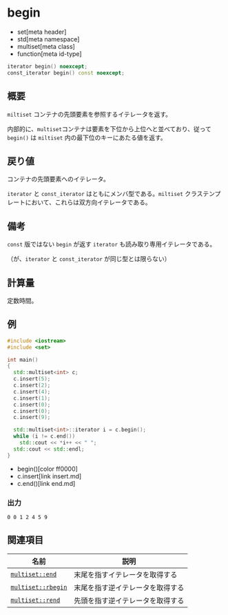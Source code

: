 # begin
* set[meta header]
* std[meta namespace]
* multiset[meta class]
* function[meta id-type]

```cpp
iterator begin() noexcept;
const_iterator begin() const noexcept;
```


## 概要
`miltiset` コンテナの先頭要素を参照するイテレータを返す。

内部的に、`multiset`コンテナは要素を下位から上位へと並べており、従って `begin()` は `miltiset` 内の最下位のキーにあたる値を返す。


## 戻り値
コンテナの先頭要素へのイテレータ。

`iterator` と `const_iterator` はともにメンバ型である。`miltiset` クラステンプレートにおいて、これらは双方向イテレータである。


## 備考
`const` 版ではない `begin` が返す `iterator` も読み取り専用イテレータである。

（が、`iterator` と `const_iterator` が同じ型とは限らない）


## 計算量
定数時間。


## 例
```cpp example
#include <iostream>
#include <set>

int main()
{
  std::multiset<int> c;
  c.insert(5);
  c.insert(2);
  c.insert(4);
  c.insert(1);
  c.insert(0);
  c.insert(0);
  c.insert(9);

  std::multiset<int>::iterator i = c.begin();
  while (i != c.end())
    std::cout << *i++ << " ";
  std::cout << std::endl;
}
```
* begin()[color ff0000]
* c.insert[link insert.md]
* c.end()[link end.md]

### 出力
```
0 0 1 2 4 5 9  
```

## 関連項目

| 名前                       | 説明                             |
|----------------------------|----------------------------------|
| [`multiset::end`](end.md)       | 末尾を指すイテレータを取得する   |
| [`multiset::rbegin`](rbegin.md) | 末尾を指す逆イテレータを取得する |
| [`multiset::rend`](rend.md)     | 先頭を指す逆イテレータを取得する |
